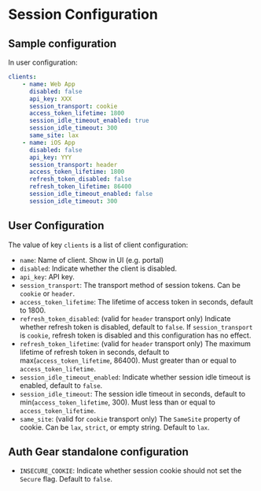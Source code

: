 # Session Configuration

## Sample configuration

In user configuration:
```yaml
clients:
    - name: Web App
      disabled: false
      api_key: XXX
      session_transport: cookie
      access_token_lifetime: 1800
      session_idle_timeout_enabled: true
      session_idle_timeout: 300
      same_site: lax
    - name: iOS App
      disabled: false
      api_key: YYY
      session_transport: header
      access_token_lifetime: 1800
      refresh_token_disabled: false
      refresh_token_lifetime: 86400
      session_idle_timeout_enabled: false
      session_idle_timeout: 300
```

## User Configuration

The value of key `clients` is a list of client configuration:
- `name`: Name of client. Show in UI (e.g. portal)
- `disabled`: Indicate whether the client is disabled.
- `api_key`: API key.
- `session_transport`: The transport method of session tokens.
                       Can be `cookie` or `header`.
- `access_token_lifetime`: The lifetime of access token in seconds, default
                           to 1800.
- `refresh_token_disabled`: (valid for `header` transport only)
                            Indicate whether refresh token is disabled, default
                            to `false`. If `session_transport` is `cookie`,
                            refresh token is disabled and this configuration
                            has no effect.
- `refresh_token_lifetime`: (valid for `header` transport only)
                            The maximum lifetime of refresh token in seconds,
                            default to max(`access_token_lifetime`, 86400).
                            Must greater than or equal to `access_token_lifetime`.
- `session_idle_timeout_enabled`: Indicate whether session idle timeout is
                                  enabled, default to `false`.
- `session_idle_timeout`: The session idle timeout in seconds,
                          default to min(`access_token_lifetime`, 300).
                          Must less than or equal to `access_token_lifetime`.
- `same_site`: (valid for `cookie` transport only)
               The `SameSite` property of cookie. Can be `lax`, `strict`, or
               empty string. Default to `lax`.

## Auth Gear standalone configuration
- `INSECURE_COOKIE`: Indicate whether session cookie should not set the `Secure`
                     flag. Default to `false`.
